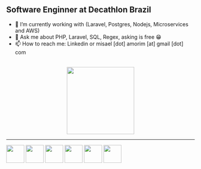 ## Software Enginner at Decathlon Brazil

- 🔭 I’m currently working with (Laravel, Postgres, Nodejs, Microservices and AWS)
- 💬 Ask me about PHP, Laravel, SQL, Regex, asking is free 😁
- 📫 How to reach me: Linkedin or misael [dot] amorim [at] gmail [dot] com
<br/>
<div align="center">
  <a href="https://github.com/misaelamorim">
  <img height="180em" src="https://github-readme-stats.vercel.app/api?username=misaelamorim&show_icons=true&theme=dracula&include_all_commits=true&count_private=true"/>
  </a>
</div>
<hr>
<div style="display: block">
  <img width="48px" src="https://cdn.jsdelivr.net/gh/devicons/devicon/icons/php/php-original.svg" />
  <img width="48px" src="https://cdn.jsdelivr.net/gh/devicons/devicon/icons/laravel/laravel-plain-wordmark.svg" />
  <img width="48px" src="https://cdn.jsdelivr.net/gh/devicons/devicon/icons/jquery/jquery-plain-wordmark.svg" />
  <img width="48px" src="https://cdn.jsdelivr.net/gh/devicons/devicon/icons/javascript/javascript-original.svg" />
  <img width="48px" src="https://cdn.jsdelivr.net/gh/devicons/devicon/icons/nodejs/nodejs-original.svg" />
  <img width="48px" src="https://cdn.jsdelivr.net/gh/devicons/devicon/icons/docker/docker-original.svg" />
</div>
